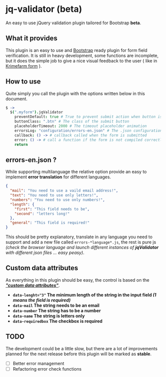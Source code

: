 jq-validator (beta)
============

An easy to use jQuery validation plugin tailored for Bootstrap **beta**.

## What it provides

This plugin is an easy to use and [Bootstrap](http://getbootstrap.com/) ready plugin for form field verification. It is still in heavy development, some functions are incomplete, but it does the simple job to give a nice visual feedback to the user ( like in [Krimefarm form](http://www.krimefarm.com/) ).

## How to use

Quite simply you call the plugin with the options written below in this document.

```coffeescript
$ ->
  $(".myform").jqValidator
    preventDefault: true # True to prevent submit action when button is pressed and is a type="submit"
    buttonClass: ".btn" # The class of the submit button
    placeholderTimeout: 2000 # The timeout placeholder animation
    errorsLog: "configuration/errors-en.json" # The .json configuration file
    callback: () -> # callback called when the form is submitted
    error: () -> # call a function if the form is not compiled correctly
    return
```

## errors-en.json ?

While supporting multilanguage the relative option provide an easy to implement **error translation** for different languages.

```json
{
  "mail": "You need to use a vaild email address!",
  "text": "You need to use only letters!",
  "numbers": "You need to use only numbers!",
  "length": {
    "first": "This field needs to be",
    "second": "letters long!"
  },
  "general": "This field is required!"
}
```
This should be pretty explanatory, translate in any language you need to support and add a new file called `errors-*language*.js`, the rest is pure js _(check the browser language and launch different instances of **jqValidator** with different json files ... easy peasy)_.

## Custom data attributes

As everything in this plugin should be easy, the control is based on the **_["custom data attributes"](https://developer.mozilla.org/en-US/docs/Web/HTML/Global_attributes#data-*)_**.

- **`data-lenght="3"` The minimum length of the string in the input field _(1 means the field is required)_**
- **`data-mail` The string needs to be an email**
- **`data-number` The string has to be a number**
- **`data-name` The string is letters only**
- **`data-requiredbox` The checkbox is required**


## TODO

The development could be a little slow, but there are a lot of improvements planned for the next release before this plugin will be marked as **stable**.

- [ ] Better error management
- [ ] Refactoring error check functions
